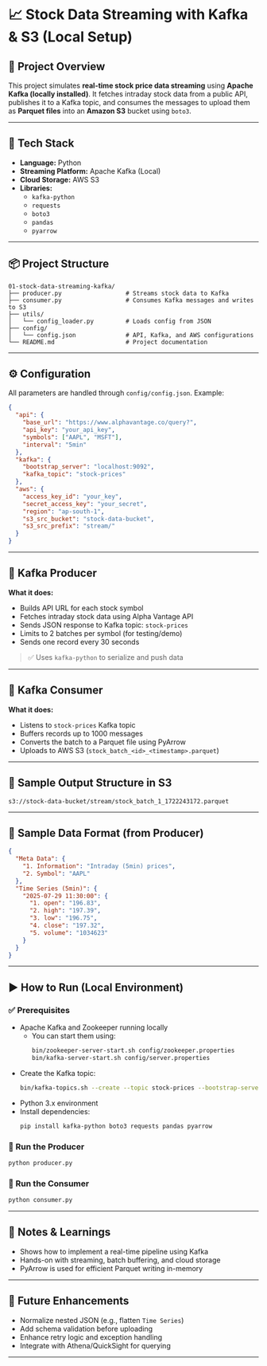 # 📈 Stock Data Streaming with Kafka & S3 (Local Setup)

## 🚀 Project Overview

This project simulates **real-time stock price data streaming** using **Apache Kafka (locally installed)**. It fetches intraday stock data from a public API, publishes it to a Kafka topic, and consumes the messages to upload them as **Parquet files** into an **Amazon S3** bucket using `boto3`.

---

## 🧰 Tech Stack

- **Language:** Python
- **Streaming Platform:** Apache Kafka (Local)
- **Cloud Storage:** AWS S3
- **Libraries:**
  - `kafka-python`
  - `requests`
  - `boto3`
  - `pandas`
  - `pyarrow`

---

## 📦 Project Structure

```
01-stock-data-streaming-kafka/
├── producer.py                  # Streams stock data to Kafka
├── consumer.py                  # Consumes Kafka messages and writes to S3
├── utils/
│   └── config_loader.py         # Loads config from JSON
├── config/
│   └── config.json              # API, Kafka, and AWS configurations
└── README.md                    # Project documentation
```

---

## ⚙️ Configuration

All parameters are handled through `config/config.json`. Example:

```json
{
  "api": {
    "base_url": "https://www.alphavantage.co/query?",
    "api_key": "your_api_key",
    "symbols": ["AAPL", "MSFT"],
    "interval": "5min"
  },
  "kafka": {
    "bootstrap_server": "localhost:9092",
    "kafka_topic": "stock-prices"
  },
  "aws": {
    "access_key_id": "your_key",
    "secret_access_key": "your_secret",
    "region": "ap-south-1",
    "s3_src_bucket": "stock-data-bucket",
    "s3_src_prefix": "stream/"
  }
}
```

---

## 🚀 Kafka Producer

**What it does:**

- Builds API URL for each stock symbol
- Fetches intraday stock data using Alpha Vantage API
- Sends JSON response to Kafka topic: `stock-prices`
- Limits to 2 batches per symbol (for testing/demo)
- Sends one record every 30 seconds

> ✅ Uses `kafka-python` to serialize and push data

---

## 🛁 Kafka Consumer

**What it does:**

- Listens to `stock-prices` Kafka topic
- Buffers records up to 1000 messages
- Converts the batch to a Parquet file using PyArrow
- Uploads to AWS S3 (`stock_batch_<id>_<timestamp>.parquet`)

---

## 📁 Sample Output Structure in S3

```
s3://stock-data-bucket/stream/stock_batch_1_1722243172.parquet
```

---

## 🥺 Sample Data Format (from Producer)

```json
{
  "Meta Data": {
    "1. Information": "Intraday (5min) prices",
    "2. Symbol": "AAPL"
  },
  "Time Series (5min)": {
    "2025-07-29 11:30:00": {
      "1. open": "196.83",
      "2. high": "197.39",
      "3. low": "196.75",
      "4. close": "197.32",
      "5. volume": "1034623"
    }
  }
}
```

---

## ▶️ How to Run (Local Environment)

### ✅ Prerequisites

- Apache Kafka and Zookeeper running locally
  - You can start them using:
    ```bash
    bin/zookeeper-server-start.sh config/zookeeper.properties
    bin/kafka-server-start.sh config/server.properties
    ```
- Create the Kafka topic:
  ```bash
  bin/kafka-topics.sh --create --topic stock-prices --bootstrap-server localhost:9092 --partitions 1 --replication-factor 1
  ```
- Python 3.x environment
- Install dependencies:
  ```bash
  pip install kafka-python boto3 requests pandas pyarrow
  ```

### 🏃 Run the Producer

```bash
python producer.py
```

### 🏃 Run the Consumer

```bash
python consumer.py
```

---

## 🧐 Notes & Learnings

- Shows how to implement a real-time pipeline using Kafka
- Hands-on with streaming, batch buffering, and cloud storage
- PyArrow is used for efficient Parquet writing in-memory

---

## 🌱 Future Enhancements

- Normalize nested JSON (e.g., flatten `Time Series`)
- Add schema validation before uploading
- Enhance retry logic and exception handling
- Integrate with Athena/QuickSight for querying

---


